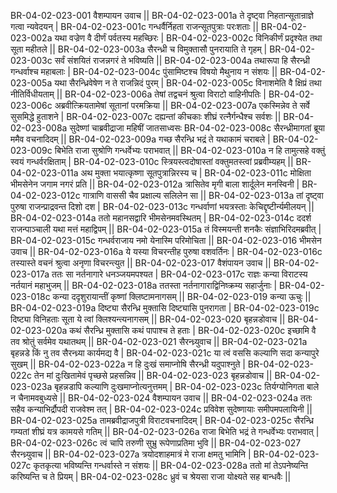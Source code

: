 BR-04-02-023-001  वैशम्पायन उवाच ||
BR-04-02-023-001a ते दृष्ट्वा निहतान्सूतान्राज्ञे गत्वा न्यवेदयन् |
BR-04-02-023-001c गन्धर्वैर्निहता राजन्सूतपुत्राः परःशताः ||
BR-04-02-023-002a यथा वज्रेण वै दीर्णं पर्वतस्य महच्छिरः |
BR-04-02-023-002c विनिकीर्णं प्रदृश्येत तथा सूता महीतले ||
BR-04-02-023-003a सैरन्ध्री च विमुक्तासौ पुनरायाति ते गृहम् |
BR-04-02-023-003c सर्वं संशयितं राजन्नगरं ते भविष्यति ||
BR-04-02-023-004a तथारूपा हि सैरन्ध्री गन्धर्वाश्च महाबलाः |
BR-04-02-023-004c पुंसामिष्टश्च विषयो मैथुनाय न संशयः ||
BR-04-02-023-005a यथा सैरन्ध्रिवेषेण न ते राजन्निदं पुरम् |
BR-04-02-023-005c विनाशमेति वै क्षिप्रं तथा नीतिर्विधीयताम् ||
BR-04-02-023-006a तेषां तद्वचनं श्रुत्वा विराटो वाहिनीपतिः |
BR-04-02-023-006c अब्रवीत्क्रियतामेषां सूतानां परमक्रिया ||
BR-04-02-023-007a एकस्मिन्नेव ते सर्वे सुसमिद्धे हुताशने |
BR-04-02-023-007c दह्यन्तां कीचकाः शीघ्रं रत्नैर्गन्धैश्च सर्वशः ||
BR-04-02-023-008a सुदेष्णां चाब्रवीद्राजा महिषीं जातसाध्वसः 
BR-04-02-023-008c सैरन्ध्रीमागतां ब्रूया ममैव वचनादिदम् ||
BR-04-02-023-009a गच्छ सैरन्ध्रि भद्रं ते यथाकामं चराबले |
BR-04-02-023-009c बिभेति राजा सुश्रोणि गन्धर्वेभ्यः पराभवात् ||
BR-04-02-023-010a न हि तामुत्सहे वक्तुं स्वयं गन्धर्वरक्षिताम् |
BR-04-02-023-010c स्त्रियस्त्वदोषास्तां वक्तुमतस्त्वां प्रब्रवीम्यहम् ||
BR-04-02-023-011a अथ मुक्ता भयात्कृष्णा सूतपुत्रान्निरस्य च |
BR-04-02-023-011c मोक्षिता भीमसेनेन जगाम नगरं प्रति ||
BR-04-02-023-012a त्रासितेव मृगी बाला शार्दूलेन मनस्विनी |
BR-04-02-023-012c गात्राणि वाससी चैव प्रक्षाल्य सलिलेन सा ||
BR-04-02-023-013a तां दृष्ट्वा पुरुषा राजन्प्राद्रवन्त दिशो दश |
BR-04-02-023-013c गन्धर्वाणां भयत्रस्ताः केचिद्दृष्टीर्न्यमीलयन् ||
BR-04-02-023-014a ततो महानसद्वारि भीमसेनमवस्थितम् |
BR-04-02-023-014c ददर्श राजन्पाञ्चाली यथा मत्तं महाद्विपम् ||
BR-04-02-023-015a तं विस्मयन्ती शनकैः संज्ञाभिरिदमब्रवीत् |
BR-04-02-023-015c गन्धर्वराजाय नमो येनास्मि परिमोचिता ||
BR-04-02-023-016  भीमसेन उवाच ||
BR-04-02-023-016a ये यस्या विचरन्तीह पुरुषा वशवर्तिनः |
BR-04-02-023-016c तस्यास्ते वचनं श्रुत्वा अनृणा विचरन्त्युत ||
BR-04-02-023-017  वैशंपायन उवाच ||
BR-04-02-023-017a ततः सा नर्तनागारे धनञ्जयमपश्यत |
BR-04-02-023-017c राज्ञः कन्या विराटस्य नर्तयानं महाभुजम् ||
BR-04-02-023-018a ततस्ता नर्तनागाराद्विनिष्क्रम्य सहार्जुनाः |
BR-04-02-023-018c कन्या ददृशुरायान्तीं कृष्णां क्लिष्टामनागसम् ||
BR-04-02-023-019  कन्या ऊचुः ||
BR-04-02-023-019a दिष्ट्या सैरन्ध्रि मुक्तासि दिष्ट्यासि पुनरागता |
BR-04-02-023-019c दिष्ट्या विनिहताः सूता ये त्वां क्लिश्यन्त्यनागसम् ||
BR-04-02-023-020  बृहन्नडोवाच ||
BR-04-02-023-020a कथं सैरन्ध्रि मुक्तासि कथं पापाश्च ते हताः |
BR-04-02-023-020c इच्छामि वै तव श्रोतुं सर्वमेव यथातथम् ||
BR-04-02-023-021  सैरन्ध्र्युवाच ||
BR-04-02-023-021a बृहन्नडे किं नु तव सैरन्ध्र्या कार्यमद्य वै |
BR-04-02-023-021c या त्वं वससि कल्याणि सदा कन्यापुरे सुखम् ||
BR-04-02-023-022a न हि दुःखं समाप्नोषि सैरन्ध्री यदुपाश्नुते |
BR-04-02-023-022c तेन मां दुःखितामेवं पृच्छसे प्रहसन्निव ||
BR-04-02-023-023  बृहन्नडोवाच ||
BR-04-02-023-023a बृहन्नडापि कल्याणि दुःखमाप्नोत्यनुत्तमम् |
BR-04-02-023-023c तिर्यग्योनिगता बाले न चैनामवबुध्यसे ||
BR-04-02-023-024  वैशम्पायन उवाच ||
BR-04-02-023-024a ततः सहैव कन्याभिर्द्रौपदी राजवेश्म तत् |
BR-04-02-023-024c प्रविवेश सुदेष्णायाः समीपमपलायिनी ||
BR-04-02-023-025a तामब्रवीद्राजपुत्री विराटवचनादिदम् |
BR-04-02-023-025c सैरन्ध्रि गम्यतां शीघ्रं यत्र कामयसे गतिम् ||
BR-04-02-023-026a राजा बिभेति भद्रं ते गन्धर्वेभ्यः पराभवात् |
BR-04-02-023-026c त्वं चापि तरुणी सुभ्रु रूपेणाप्रतिमा भुवि ||
BR-04-02-023-027  सैरन्ध्र्युवाच ||
BR-04-02-023-027a त्रयोदशाहमात्रं मे राजा क्षमतु भामिनि |
BR-04-02-023-027c कृतकृत्या भविष्यन्ति गन्धर्वास्ते न संशयः ||
BR-04-02-023-028a ततो मां तेऽपनेष्यन्ति करिष्यन्ति च ते प्रियम् |
BR-04-02-023-028c ध्रुवं च श्रेयसा राजा योक्ष्यते सह बान्धवैः ||

